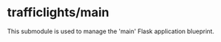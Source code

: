 trafficlights/main
==================

This submodule is used to manage the 'main' Flask application blueprint.
